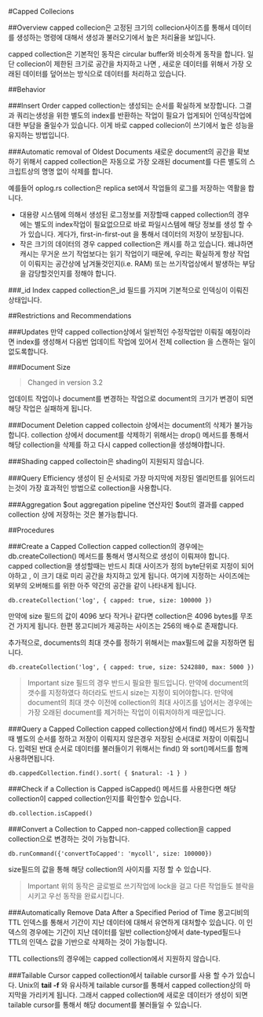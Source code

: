 #Capped Collecions

##Overview
capped collecion은 고정된 크기의 collecion사이즈를 통해서 데이터를 생성하는 명령에 대해서 생성과 불러오기에서 높은 처리율을 보입니다.

capped collection은 기본적인 동작은 circular buffer와 비슷하게 동작을 합니다.
일단 collecion이 제한된 크기로 공간을 차지하고 나면 , 새로운 데이터를 위해서 가장 오래된 데이터를 덮어쓰는 방식으로 데이터를 처리하고 있습니다.

##Behavior

###Insert Order
capped collection는 생성되는 순서를 확실하게 보장합니다. 그결과 쿼리는생성을 위한 별도의 index를 반환하는 작업이 필요가 업게되어 인덱싱작업에 대한 부담을 줄일수가 있습니다. 이게 바로 capped collecion이 쓰기에서 높은 성능을 유지하는 방법입니다.

###Automatic removal of Oldest Documents
새로운 document의 공간을 확보하기 위해서 capped collection은 자동으로 가장 오래된 document를 다른 별도의 스크립트상의 명명 없이 삭제를 합니다.

예를들어 oplog.rs collection은 replica set에서 작업들의 로그를 저장하는 역활을 합니다.
- 대용량 시스템에 의해서 생성된 로그정보를 저장할때 capped collection의 경우에는 별도의 index작업이 필요없으므로 바로 파일시스템에 해당 정보를 생성 할 수가 있습니다. 게다가, first-in-first-out 을 통해서 데이터의 저장이 보장됩니다.
- 작은 크기의 데이터의 경우 capped collection은 캐시를 하고 있습니다. 왜냐하면 캐시는 무거운 쓰기 작업보다는 읽기 작업이기 때문에, 우리는 확실하게 항상 작업이 이뤄지는 공간상에 남겨둘것인지(i.e. RAM) 또는 쓰기작업상에서 발생하는 부담을 감당할것인지를 정해야 합니다.

###_id Index
capped collection은_id 필드를 가지며 기본적으로 인덱싱이 이뤄진 상태입니다.

##Restrictions and Recommendations

###Updates
만약 capped collection상에서 일반적인 수정작업만 이뤄질 예정이라면 index를 생성해서 다음번 업데이트 작업에 있어서 전체 collection 을 스캔하는 일이 없도록합니다.

###Document Size
>Changed in version 3.2

업데이트 작업이나 document를 변경하는 작업으로 document의 크기가 변경이 되면 해당 작업은 실패하게 됩니다.

###Document Deletion
capped collectoin 상에서는 document의 삭제가 불가능 합니다. collection 상에서 document를 삭제하기 위해서는 drop() 메서드를 통해서  해당 collection을 삭제를 하고 다시 capped collection을 생성해야합니다.

###Shading
capped collectoin은 shading이 지원되지 않습니다.

###Query Efficiency
생성이 된 순서되로 가장 마지막에 저장된 엘리먼트를 읽어드리는것이 가장 효과적인 방법으로 collection을 사용합니다. 

###Aggregation $out
aggregation pipeline 연산자인 $out의 결과를 capped collection 상에 저장하는 것은 불가능합니다.


##Procedures

###Create a Capped Collection
capped collection의 경우에는 db.createCollection() 메서드를 통해서 명시적으로 생성이 이뤄져야 합니다. capped collection을 생성할때는 반드시 최대 사이즈가 정의 byte단위로 지정이 되어야하고 , 이 크기 대로 미리 공간을 차지하고 있게 됩니다.
여기에 지정하는 사이즈에는 외부의 오버해드를 위한 아주 약간의 공간을 같이 나타내게 됩니다.

```
db.createCollection('log', { capped: true, size: 100000 })
```

만약에 size 필드의 값이 4096 보다 작거나 같다면 collection은 4096 bytes를 무조건 가지게 됩니다. 한편 몽고디비가 제공하는 사이즈는 256의 배수로 존재합니다.

추가적으로, documents의 최대 갯수를 정하기 위해서는 max필드에 값을 지정하면 됩니다.

```
db.createCollection('log', { capped: true, size: 5242880, max: 5000 })
```

>Important
>size 필드의 경우 반드시 필요한 필드입니다. 만약에 document의 갯수를 지정하였다 하더라도 반드시 size는 지정이 되어야합니다.
>만약에 document의 최대 갯수 이전에 collection의 최대 사이즈를 넘어서는 경우에는 가장 오래된 document를 제거하는 작업이 이뤄저야하게 때문입니다.

###Query a Capped Collection
capped collection상에서 find() 메서드가 동작할때 별도의 순서를 정하고 저장이 이뤄지지 않은경우 저장된 순서대로 저장이 이뤄집니다.
입력된 반대 순서로 데이터를 불러들이기 위해서는 find() 와 sort()메서드를 함께 사용하면됩니다.

```
db.cappedCollection.find().sort( { $natural: -1 } )
```

###Check if a Collection is Capped
isCapped() 메서드를 사용한다면 해당 collection이 capped collection인지를 확인할수 있습니다.

```
db.collection.isCapped()
```

###Convert a Collection to Capped
non-capped collection을 capped collection으로 변경하는 것이 가능합니다.

```
db.runCommand({'convertToCapped': 'mycoll', size: 100000})
```
size필드의 값을 통해 해당 collection의 사이지를 지정 할 수 있습니다.

>Important
>위의 동작은 글로벌로 쓰기작업에 lock을 걸고 다른 작업들도 블락을 시키고 우선 동작을 완료시킵니다.

###Automatically Remove Data After a Specified Period of Time
몽고디비의 TTL 인덱스를 통해서 기간이 지난 데이터에 대해서 유연하게 대처할수 있습니다.
이 인덱스의 경우에는 기간이 지난 데이터를 일반 collection상에서 date-typed필드나 TTL의 인덱스 값을 기반으로 삭제하는 것이 가능합니다.

TTL collections의 경우에는 capped collection에서 지원하지 않습니다.

###Tailable Cursor
capped collection에서 tailable cursor를 사용 할 수가 있습니다. Unix의 **tail -f** 와 유사하게 tailable cursor를 통해서 capped collection상의 마지막을 가리키게 됩니다. 그래서 capped collection에 새로운 데이터가 생성이 되면 tailable cursor를 통해서 해당 document를 불러들일 수 있습니다.





